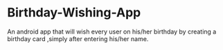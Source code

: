 # Birthday-Wishing-App
An android app that will wish every user on his/her birthday  by creating a birthday card ,simply  after entering his/her name.
